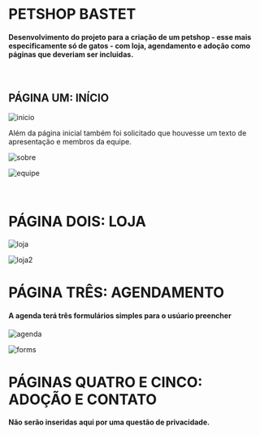 <h1>PETSHOP BASTET</h1>
<h4>Desenvolvimento do projeto para a criação de um petshop - esse mais especificamente só de gatos - com loja, agendamento e adoção como páginas que deveriam ser incluidas.</h4>
<br>
<h2>PÁGINA UM: INÍCIO</h2>

![inicio](https://user-images.githubusercontent.com/125093918/225751362-53bbca2a-f44c-4b71-bd8e-fe230c688526.png)

<p>Além da página inicial também foi solicitado que houvesse um texto de apresentação e membros da equipe.</p>

![sobre](https://user-images.githubusercontent.com/125093918/225752364-20f81453-75b0-4a32-8fae-6ec58d66b007.png)

![equipe](https://user-images.githubusercontent.com/125093918/225752619-5da79cbf-fb3d-4f8a-8997-28173286f583.png)

<br>
<h1>PÁGINA DOIS: LOJA</h2>

![loja](https://user-images.githubusercontent.com/125093918/225752806-190d5757-eb52-4803-8c16-a83233f0cab6.png)

![loja2](https://user-images.githubusercontent.com/125093918/225752835-8b64ce0f-1d6d-4681-9144-9bfba36e6e81.png)
<br>
<h1>PÁGINA TRÊS: AGENDAMENTO</h1>

<h4>A agenda terá três formulários simples para o usúario preencher</h4>

![agenda](https://user-images.githubusercontent.com/125093918/225753328-e2b0147d-1b76-420c-bc9c-31411b8fbe2a.png)

![forms](https://user-images.githubusercontent.com/125093918/225753358-c6585e3b-00f0-4ea2-a9a8-1d946c96bc0d.png)

<h1>PÁGINAS QUATRO E CINCO: ADOÇÃO E CONTATO</h1>

<h4>Não serão inseridas aqui por uma questão de privacidade.</h4>
